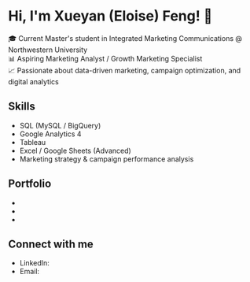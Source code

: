 # Hi, I'm Xueyan (Eloise) Feng! 👋

🎓 Current Master's student in Integrated Marketing Communications @ Northwestern University  
📊 Aspiring Marketing Analyst / Growth Marketing Specialist  
📈 Passionate about data-driven marketing, campaign optimization, and digital analytics 

## Skills
- SQL (MySQL / BigQuery)
- Google Analytics 4
- Tableau
- Excel / Google Sheets (Advanced)
- Marketing strategy & campaign performance analysis

## Portfolio
- 
- 
- 

## Connect with me
- LinkedIn: 
- Email: 
